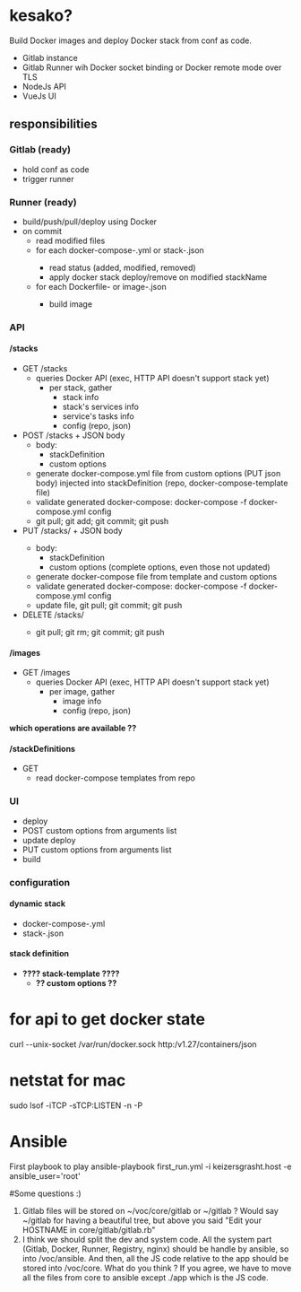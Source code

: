 # kesako?

Build Docker images and deploy Docker stack from conf as code. 

* Gitlab instance
* Gitlab Runner wih Docker socket binding or Docker remote mode over TLS
* NodeJs API
* VueJs UI


## responsibilities

### Gitlab (ready)
* hold conf as code
* trigger runner 

### Runner (ready)
* build/push/pull/deploy using Docker
* on commit
  * read modified files
  * for each docker-compose-<stackName>.yml or stack-<stackName>.json
    * read status (added, modified, removed)
    * apply docker stack deploy/remove on modified stackName
  * for each Dockerfile-<imageName> or image-<imageName>.json
    * build image

### API 
#### /stacks
* GET /stacks
  * queries Docker API (exec, HTTP API doesn't support stack yet)
    * per stack, gather 
      * stack info
      * stack's services info
      * service's tasks info
      * config (repo, json)
* POST /stacks + JSON body
  * body: 
    * stackDefinition
    * custom options
  * generate docker-compose.yml file from custom options (PUT json body) injected into stackDefinition (repo, docker-compose-template file) 
  * validate generated docker-compose: docker-compose -f docker-compose.yml config
  * git pull; git add; git commit; git push
* PUT /stacks/<stackName> + JSON body
  * body: 
    * stackDefinition
    * custom options (complete options, even those not updated)
  * generate docker-compose file from template and custom options    
  * validate generated docker-compose: docker-compose -f docker-compose.yml config
  * update file, git pull; git commit; git push
* DELETE /stacks/<stackName>
  * git pull; git rm; git commit; git push
  
#### /images
* GET /images
  * queries Docker API (exec, HTTP API doesn't support stack yet)
    * per image, gather 
      * image info
      * config (repo, json)
      
__which operations are available ??__      

#### /stackDefinitions
* GET
  * read docker-compose templates from repo 

### UI
* deploy
*   POST custom options from arguments list
* update deploy
*   PUT custom options from arguments list
* build


### configuration

#### dynamic stack
* docker-compose-<stackName>.yml
* stack-<stackName>.json

#### stack definition
* __???? stack-template ????__
  * __?? custom options ??__





# for api to get docker state
curl --unix-socket /var/run/docker.sock http:/v1.27/containers/json

# netstat for mac
sudo lsof -iTCP -sTCP:LISTEN -n -P

# Ansible

First playbook to play
ansible-playbook first_run.yml -i keizersgrasht.host -e ansible_user='root'

#Some questions :)

1. Gitlab files will be stored on ~/voc/core/gitlab or ~/gitlab ? Would say ~/gitlab for having a beautiful tree, but above you said "Edit your HOSTNAME in core/gitlab/gitlab.rb"
2. I think we should split the dev and system code. All the system part (Gitlab, Docker, Runner, Registry, nginx) should be handle by ansible, so into /voc/ansible.
   And then, all the JS code relative to the app should be stored into /voc/core. What do you think ?
   If you agree, we have to move all the files from core to ansible except ./app which is the JS code.

